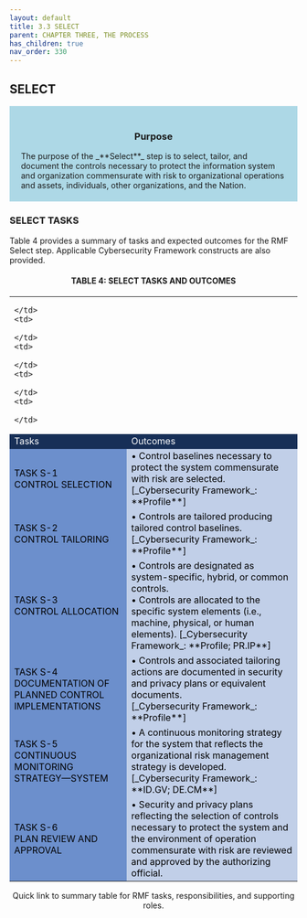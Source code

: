 ```yaml
---
layout: default
title: 3.3 SELECT  
parent: CHAPTER THREE, THE PROCESS
has_children: true 
nav_order: 330
---
```


## SELECT 

<div style="background-color:lightblue; padding:20px" markdown="1">
<h3 style="text-align:center">Purpose</h3>
The purpose of the _**Select**_ step is to select, tailor, and document the controls necessary to protect the information system and organization commensurate with risk to organizational operations and assets, individuals, other organizations, and the Nation.
</div>

### SELECT TASKS 
Table 4 provides a summary of tasks and expected outcomes for the RMF Select step. Applicable Cybersecurity Framework constructs are also provided.

<h4 style='text-align:center'>TABLE 4: SELECT TASKS AND OUTCOMES</h4>

<table>
  <tr>
    <td>

    </td>
    <td>

    </td>
    <td>

    </td>
    <td>

    </td>
    <td>

    </td>
  </tr>
  <tr>
    <td colspan="2" style="background-color:#172f57">
<span style="color:#ffffff">Tasks</span>
    </td>
    <td colspan="3" style="background-color:#172f57">
<span style="color:#ffffff">Outcomes</span>
		</td>
	</tr>
  <tr>
    <td colspan="2" style="background-color:#6c8fcc">
<span style="color:#000000">
TASK S-1<br> 
CONTROL SELECTION  
</span>
    </td>
    <td colspan="3" style="background-color:#c1cfe8">
<span style="color:#000000" markdown="1">
• Control baselines necessary to protect the system commensurate with risk are selected.<br>
[_Cybersecurity Framework_: **Profile**]
</span>
    </td>
  </tr>

  <tr>
    <td colspan="2" style="background-color:#6c8fcc">
<span style="color:#000000">
TASK S-2<br>
CONTROL TAILORING
</span>
    </td>
    <td colspan="3" style="background-color:#c1cfe8">
<span style="color:#000000" markdown="1">
• Controls are tailored producing tailored control baselines.<br>
[_Cybersecurity Framework_: **Profile**]  
</span>
    </td>
  </tr>
  <tr>
    <td colspan="2" style="background-color:#6c8fcc">
<span style="color:#000000">
TASK S-3<br>
CONTROL ALLOCATION
</span>
    </td>
    <td colspan="3" style="background-color:#c1cfe8">
<span style="color:#000000" markdown="1">
• Controls are designated as system-specific, hybrid, or common controls.<br>
• Controls are allocated to the specific system elements (i.e., machine, physical, or human elements).
[_Cybersecurity Framework_: **Profile; PR.IP**]
</span>
    </td>
  </tr>
  <tr>
    <td colspan="2" style="background-color:#6c8fcc">
<span style="color:#000000">
TASK S-4<br>
DOCUMENTATION OF PLANNED CONTROL IMPLEMENTATIONS
</span>
    </td>
    <td colspan="3" style="background-color:#c1cfe8">
<span style="color:#000000" markdown="1">
• Controls and associated tailoring actions are documented in security and privacy plans or equivalent documents.<br>
[_Cybersecurity Framework_: **Profile**]
</span>
    </td>
  </tr>
  <tr>
    <td colspan="2" style="background-color:#6c8fcc">
<span style="color:#000000">
TASK S-5<br>
CONTINUOUS MONITORING STRATEGY—SYSTEM
</span>
    </td>
    <td colspan="3" style="background-color:#c1cfe8">
<span style="color:#000000" markdown="1">
• A continuous monitoring strategy for the system that reflects the organizational risk management strategy is developed.<br>
[_Cybersecurity Framework_: **ID.GV; DE.CM**]
</span>
    </td>
  </tr>
  <tr>
    <td colspan="2" style="background-color:#6c8fcc">
<span style="color:#000000">
TASK S-6<br>
PLAN REVIEW AND APPROVAL
</span>
    </td>
    <td colspan="3" style="background-color:#c1cfe8">
<span style="color:#000000" markdown="1">
• Security and privacy plans reflecting the selection of controls necessary to protect the system and the environment of operation commensurate with risk are reviewed and approved by the authorizing official.<br>
</span>
    </td>
  </tr>
</table>

<p style="text-align:center">Quick link to summary table for RMF tasks, responsibilities, and supporting roles.</p>



